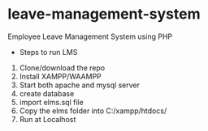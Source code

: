 # leave-management-system

Employee Leave Management System using PHP

- Steps to run LMS

1. Clone/download the repo
2. Install XAMPP/WAAMPP
3. Start both apache and mysql server
4. create database
5. import elms.sql file
6. Copy the elms folder into C:/xampp/htdocs/
7. Run at Localhost
